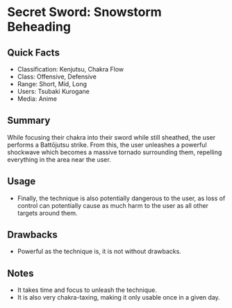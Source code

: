 # Secret Sword: Snowstorm Beheading

## Quick Facts
- Classification: Kenjutsu, Chakra Flow
- Class: Offensive, Defensive
- Range: Short, Mid, Long
- Users: Tsubaki Kurogane
- Media: Anime

## Summary
While focusing their chakra into their sword while still sheathed, the user performs a Battōjutsu strike. From this, the user unleashes a powerful shockwave which becomes a massive tornado surrounding them, repelling everything in the area near the user.

## Usage
- Finally, the technique is also potentially dangerous to the user, as loss of control can potentially cause as much harm to the user as all other targets around them.

## Drawbacks
- Powerful as the technique is, it is not without drawbacks.

## Notes
- It takes time and focus to unleash the technique.
- It is also very chakra-taxing, making it only usable once in a given day.
